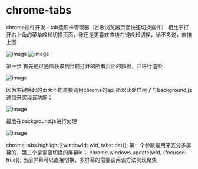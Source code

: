 # chrome-tabs
chrome插件开发 - tab选项卡管理器（谷歌浏览器页面快速切换插件）
相比于打开右上角的菜单唤起切换页面，我还是更喜欢直接右键唤起切换，话不多说，直接上图

![image](https://user-images.githubusercontent.com/30229036/145511636-437631c6-4b30-4561-8f00-6345df79a13b.png)
![image](https://user-images.githubusercontent.com/30229036/145511652-1544eb9b-0263-4068-b3da-09bb1f855958.png)

第一步
首先通过通信获取到当前打开的所有页面的数据，并进行渲染

![image](https://user-images.githubusercontent.com/30229036/145512409-28e89a8d-d068-4b61-9754-006f24f70dfa.png)

因为右键唤起的页面不能直接调用chrome的api,所以此处启用了与background.js通信来实现该功能；

![image](https://user-images.githubusercontent.com/30229036/145512482-d2c7f72c-44a8-4fd1-85cf-19fc9a6d1ab1.png)

最后在background.js进行处理

![image](https://user-images.githubusercontent.com/30229036/145512533-441cbd02-965f-46e0-ad3b-48a98cdde5bc.png)

chrome.tabs.highlight({windowId: wId, tabs: dat});
第一个参数是用来区分多屏幕的，第二个是需要切换的屏幕id；
chrome.windows.update(wId, {focused: true});
当前屏幕可以直接切换，多屏幕的需要调用该方法实现聚焦
